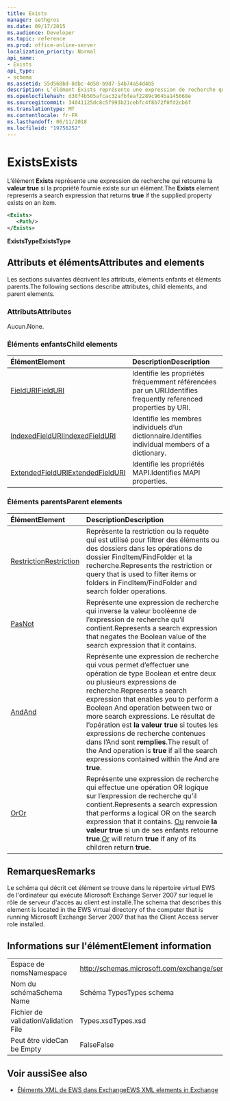```yaml
---
title: Exists
manager: sethgros
ms.date: 09/17/2015
ms.audience: Developer
ms.topic: reference
ms.prod: office-online-server
localization_priority: Normal
api_name:
- Exists
api_type:
- schema
ms.assetid: 55d568bd-8dbc-4d50-b9d7-54b74a54d4b5
description: L’élément Exists représente une expression de recherche qui renvoie true si la propriété fournie existe sur un élément.
ms.openlocfilehash: d30f4b505afcac32afbfeaf2289c964ba145668e
ms.sourcegitcommit: 34041125dc8c5f993b21cebfc4f8b72f0fd2cb6f
ms.translationtype: MT
ms.contentlocale: fr-FR
ms.lasthandoff: 06/11/2018
ms.locfileid: "19756252"
---
```

# <a name="exists"></a><span data-ttu-id="f2c78-103">Exists</span><span class="sxs-lookup"><span data-stu-id="f2c78-103">Exists</span></span>

<span data-ttu-id="f2c78-104">L’élément **Exists** représente une expression de recherche qui retourne la **valeur true** si la propriété fournie existe sur un élément.</span><span class="sxs-lookup"><span data-stu-id="f2c78-104">The **Exists** element represents a search expression that returns **true** if the supplied property exists on an item.</span></span> 
  
```xml
<Exists>
   <Path/>
</Exists>
```

 <span data-ttu-id="f2c78-105">**ExistsType**</span><span class="sxs-lookup"><span data-stu-id="f2c78-105">**ExistsType**</span></span>
## <a name="attributes-and-elements"></a><span data-ttu-id="f2c78-106">Attributs et éléments</span><span class="sxs-lookup"><span data-stu-id="f2c78-106">Attributes and elements</span></span>

<span data-ttu-id="f2c78-107">Les sections suivantes décrivent les attributs, éléments enfants et éléments parents.</span><span class="sxs-lookup"><span data-stu-id="f2c78-107">The following sections describe attributes, child elements, and parent elements.</span></span>
  
### <a name="attributes"></a><span data-ttu-id="f2c78-108">Attributs</span><span class="sxs-lookup"><span data-stu-id="f2c78-108">Attributes</span></span>

<span data-ttu-id="f2c78-109">Aucun.</span><span class="sxs-lookup"><span data-stu-id="f2c78-109">None.</span></span>
  
### <a name="child-elements"></a><span data-ttu-id="f2c78-110">Éléments enfants</span><span class="sxs-lookup"><span data-stu-id="f2c78-110">Child elements</span></span>

|<span data-ttu-id="f2c78-111">**Élément**</span><span class="sxs-lookup"><span data-stu-id="f2c78-111">**Element**</span></span>|<span data-ttu-id="f2c78-112">**Description**</span><span class="sxs-lookup"><span data-stu-id="f2c78-112">**Description**</span></span>|
|:-----|:-----|
|[<span data-ttu-id="f2c78-113">FieldURI</span><span class="sxs-lookup"><span data-stu-id="f2c78-113">FieldURI</span></span>](fielduri.md) <br/> |<span data-ttu-id="f2c78-114">Identifie les propriétés fréquemment référencées par un URI.</span><span class="sxs-lookup"><span data-stu-id="f2c78-114">Identifies frequently referenced properties by URI.</span></span>  <br/> |
|[<span data-ttu-id="f2c78-115">IndexedFieldURI</span><span class="sxs-lookup"><span data-stu-id="f2c78-115">IndexedFieldURI</span></span>](indexedfielduri.md) <br/> |<span data-ttu-id="f2c78-116">Identifie les membres individuels d’un dictionnaire.</span><span class="sxs-lookup"><span data-stu-id="f2c78-116">Identifies individual members of a dictionary.</span></span>  <br/> |
|[<span data-ttu-id="f2c78-117">ExtendedFieldURI</span><span class="sxs-lookup"><span data-stu-id="f2c78-117">ExtendedFieldURI</span></span>](extendedfielduri.md) <br/> |<span data-ttu-id="f2c78-118">Identifie les propriétés MAPI.</span><span class="sxs-lookup"><span data-stu-id="f2c78-118">Identifies MAPI properties.</span></span>  <br/> |
   
### <a name="parent-elements"></a><span data-ttu-id="f2c78-119">Éléments parents</span><span class="sxs-lookup"><span data-stu-id="f2c78-119">Parent elements</span></span>

|<span data-ttu-id="f2c78-120">**Élément**</span><span class="sxs-lookup"><span data-stu-id="f2c78-120">**Element**</span></span>|<span data-ttu-id="f2c78-121">**Description**</span><span class="sxs-lookup"><span data-stu-id="f2c78-121">**Description**</span></span>|
|:-----|:-----|
|[<span data-ttu-id="f2c78-122">Restriction</span><span class="sxs-lookup"><span data-stu-id="f2c78-122">Restriction</span></span>](restriction.md) <br/> |<span data-ttu-id="f2c78-123">Représente la restriction ou la requête qui est utilisé pour filtrer des éléments ou des dossiers dans les opérations de dossier FindItem/FindFolder et la recherche.</span><span class="sxs-lookup"><span data-stu-id="f2c78-123">Represents the restriction or query that is used to filter items or folders in FindItem/FindFolder and search folder operations.</span></span>  <br/> |
|[<span data-ttu-id="f2c78-124">Pas</span><span class="sxs-lookup"><span data-stu-id="f2c78-124">Not</span></span>](not.md) <br/> |<span data-ttu-id="f2c78-125">Représente une expression de recherche qui inverse la valeur booléenne de l’expression de recherche qu’il contient.</span><span class="sxs-lookup"><span data-stu-id="f2c78-125">Represents a search expression that negates the Boolean value of the search expression that it contains.</span></span>  <br/> |
|[<span data-ttu-id="f2c78-126">And</span><span class="sxs-lookup"><span data-stu-id="f2c78-126">And</span></span>](and.md) <br/> |<span data-ttu-id="f2c78-127">Représente une expression de recherche qui vous permet d’effectuer une opération de type Boolean et entre deux ou plusieurs expressions de recherche.</span><span class="sxs-lookup"><span data-stu-id="f2c78-127">Represents a search expression that enables you to perform a Boolean And operation between two or more search expressions.</span></span> <span data-ttu-id="f2c78-128">Le résultat de l’opération est **la valeur true** si toutes les expressions de recherche contenues dans l’And sont **remplies**.</span><span class="sxs-lookup"><span data-stu-id="f2c78-128">The result of the And operation is **true** if all the search expressions contained within the And are **true**.</span></span>  <br/> |
|[<span data-ttu-id="f2c78-129">Or</span><span class="sxs-lookup"><span data-stu-id="f2c78-129">Or</span></span>](or.md) <br/> |<span data-ttu-id="f2c78-130">Représente une expression de recherche qui effectue une opération OR logique sur l’expression de recherche qu’il contient.</span><span class="sxs-lookup"><span data-stu-id="f2c78-130">Represents a search expression that performs a logical OR on the search expression that it contains.</span></span> <span data-ttu-id="f2c78-131">[Ou](or.md) renvoie **la valeur true** si un de ses enfants retourne **true**.</span><span class="sxs-lookup"><span data-stu-id="f2c78-131">[Or](or.md) will return **true** if any of its children return **true**.</span></span>  <br/> |
   
## <a name="remarks"></a><span data-ttu-id="f2c78-132">Remarques</span><span class="sxs-lookup"><span data-stu-id="f2c78-132">Remarks</span></span>

<span data-ttu-id="f2c78-133">Le schéma qui décrit cet élément se trouve dans le répertoire virtuel EWS de l'ordinateur qui exécute Microsoft Exchange Server 2007 sur lequel le rôle de serveur d'accès au client est installé.</span><span class="sxs-lookup"><span data-stu-id="f2c78-133">The schema that describes this element is located in the EWS virtual directory of the computer that is running Microsoft Exchange Server 2007 that has the Client Access server role installed.</span></span>
  
## <a name="element-information"></a><span data-ttu-id="f2c78-134">Informations sur l'élément</span><span class="sxs-lookup"><span data-stu-id="f2c78-134">Element information</span></span>

|||
|:-----|:-----|
|<span data-ttu-id="f2c78-135">Espace de noms</span><span class="sxs-lookup"><span data-stu-id="f2c78-135">Namespace</span></span>  <br/> |http://schemas.microsoft.com/exchange/services/2006/types  <br/> |
|<span data-ttu-id="f2c78-136">Nom du schéma</span><span class="sxs-lookup"><span data-stu-id="f2c78-136">Schema Name</span></span>  <br/> |<span data-ttu-id="f2c78-137">Schéma Types</span><span class="sxs-lookup"><span data-stu-id="f2c78-137">Types schema</span></span>  <br/> |
|<span data-ttu-id="f2c78-138">Fichier de validation</span><span class="sxs-lookup"><span data-stu-id="f2c78-138">Validation File</span></span>  <br/> |<span data-ttu-id="f2c78-139">Types.xsd</span><span class="sxs-lookup"><span data-stu-id="f2c78-139">Types.xsd</span></span>  <br/> |
|<span data-ttu-id="f2c78-140">Peut être vide</span><span class="sxs-lookup"><span data-stu-id="f2c78-140">Can be Empty</span></span>  <br/> |<span data-ttu-id="f2c78-141">False</span><span class="sxs-lookup"><span data-stu-id="f2c78-141">False</span></span>  <br/> |
   
## <a name="see-also"></a><span data-ttu-id="f2c78-142">Voir aussi</span><span class="sxs-lookup"><span data-stu-id="f2c78-142">See also</span></span>



- [<span data-ttu-id="f2c78-143">Éléments XML de EWS dans Exchange</span><span class="sxs-lookup"><span data-stu-id="f2c78-143">EWS XML elements in Exchange</span></span>](ews-xml-elements-in-exchange.md)

